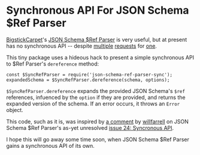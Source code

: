 # Synchronous API For JSON Schema $Ref Parser

[BigstickCarpet](https://github.com/BigstickCarpet)'s [JSON Schema $Ref Parser](https://github.com/BigstickCarpet/json-schema-ref-parser) is very useful, but at present has no synchronous API -- despite [multiple](https://github.com/BigstickCarpet/json-schema-ref-parser/issues/14) [requests](https://github.com/BigstickCarpet/swagger-parser/issues/54) for [one](https://github.com/BigstickCarpet/json-schema-ref-parser/issues/82).

This tiny package uses a hideous hack to present a simple synchronous API to $Ref Parser's `dereference` method:

    const $SyncRefParser = require('json-schema-ref-parser-sync');
    expandedSchema = $SyncRefParser.dereference(schema, options);

`$SyncRefParser.dereference` expands the provided JSON Schema's `$ref` references, infuenced by the `option` if they are provided, and returns the expanded version of the schema. If an error occurs, it throws an `Error` object.

This code, such as it is, was inspired by [a comment](https://github.com/BigstickCarpet/json-schema-ref-parser/issues/14#issuecomment-204624236) by [willfarrell](https://github.com/willfarrell) on JSON Schema $Ref Parser's as-yet unresolved [issue 24: Syncronous API](https://github.com/BigstickCarpet/json-schema-ref-parser/issues/14).

I hope this will go away some time soon, when JSON Schema $Ref Parser gains a synchronous API of its own.

